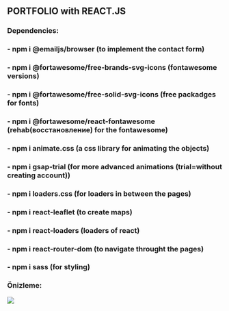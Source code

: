<h2>PORTFOLIO with REACT.JS</h2>

<h3>Dependencies:</h3>
<h3>- npm i @emailjs/browser (to implement the contact form)</h3>
<h3>- npm i @fortawesome/free-brands-svg-icons (fontawesome versions)</h3>
<h3>- npm i @fortawesome/free-solid-svg-icons (free packadges for fonts)</h3>
<h3>- npm i @fortawesome/react-fontawesome (rehab(восстановление) for the fontawesome)</h3>
<h3>- npm i animate.css (a css library for animating the objects)</h3>
<h3>- npm i gsap-trial (for more advanced animations (trial=without creating account))</h3>
<h3>- npm i loaders.css (for loaders in between the pages)</h3>
<h3>- npm i react-leaflet  (to create maps)</h3>
<h3>- npm i react-loaders  (loaders of react)</h3>
<h3>- npm i react-router-dom (to navigate throught the pages)</h3>
<h3>- npm i sass (for styling)</h3>

<h3>Önizleme:</h3>

![](react-portfolio.gif)


